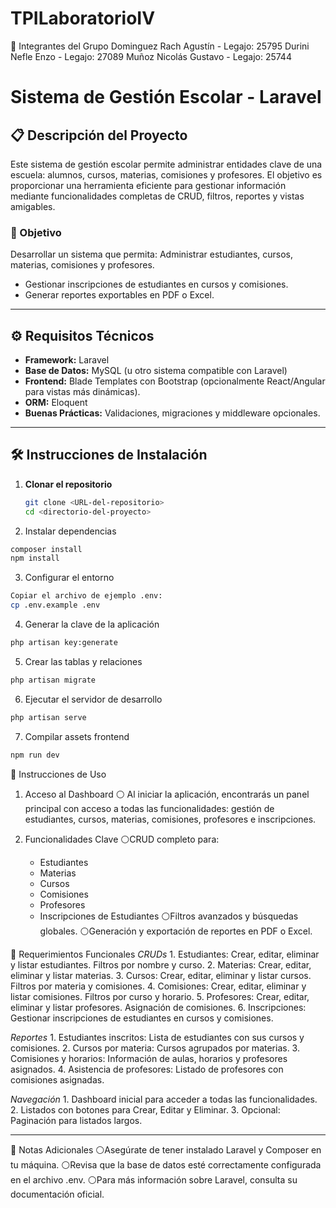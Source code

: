 # TPILaboratorioIV

👥 Integrantes del Grupo
Dominguez Rach Agustín - Legajo: 25795
Durini Nefle Enzo - Legajo: 27089
Muñoz Nicolás Gustavo - Legajo: 25744

# Sistema de Gestión Escolar - Laravel

## 📋 Descripción del Proyecto
Este sistema de gestión escolar permite administrar entidades clave de una escuela: alumnos, cursos, materias, comisiones y profesores. El objetivo es proporcionar una herramienta eficiente para gestionar información mediante funcionalidades completas de CRUD, filtros, reportes y vistas amigables.

### 🎯 Objetivo
Desarrollar un sistema que permita:
 Administrar estudiantes, cursos, materias, comisiones y profesores.
- Gestionar inscripciones de estudiantes en cursos y comisiones.
- Generar reportes exportables en PDF o Excel.

---

## ⚙️ Requisitos Técnicos
- **Framework:** Laravel
- **Base de Datos:** MySQL (u otro sistema compatible con Laravel)
- **Frontend:** Blade Templates con Bootstrap (opcionalmente React/Angular para vistas más dinámicas).
- **ORM:** Eloquent
- **Buenas Prácticas:** Validaciones, migraciones y middleware opcionales.

---

## 🛠️ Instrucciones de Instalación

1. **Clonar el repositorio**
   ```bash
   git clone <URL-del-repositorio>
   cd <directorio-del-proyecto>
   ```
2. Instalar dependencias
```bash
composer install
npm install
```
3. Configurar el entorno
```bash
Copiar el archivo de ejemplo .env:
cp .env.example .env
```
4. Generar la clave de la aplicación
```bash
php artisan key:generate
```
5. Crear las tablas y relaciones
```bash
php artisan migrate
```
6. Ejecutar el servidor de desarrollo
```bash
php artisan serve
```
7. Compilar assets frontend
```bash
npm run dev
```

🚀 Instrucciones de Uso
1. Acceso al Dashboard
   ⚪ Al iniciar la aplicación, encontrarás un panel principal con acceso a todas las funcionalidades: gestión de estudiantes, cursos, materias, comisiones, profesores e inscripciones.

2. Funcionalidades Clave
   ⚪CRUD completo para:
      * Estudiantes
      * Materias
      * Cursos
      * Comisiones
      * Profesores
      * Inscripciones de Estudiantes
   ⚪Filtros avanzados y búsquedas globales.
   ⚪Generación y exportación de reportes en PDF o Excel.
   
📑 Requerimientos Funcionales
   *CRUDs*
      1. Estudiantes: Crear, editar, eliminar y listar estudiantes. Filtros por nombre y curso.
      2. Materias: Crear, editar, eliminar y listar materias.
      3. Cursos: Crear, editar, eliminar y listar cursos. Filtros por materia y comisiones.
      4. Comisiones: Crear, editar, eliminar y listar comisiones. Filtros por curso y horario.
      5. Profesores: Crear, editar, eliminar y listar profesores. Asignación de comisiones.
      6. Inscripciones: Gestionar inscripciones de estudiantes en cursos y comisiones.

   *Reportes*
      1. Estudiantes inscritos: Lista de estudiantes con sus cursos y comisiones.
      2. Cursos por materia: Cursos agrupados por materias.
      3. Comisiones y horarios: Información de aulas, horarios y profesores asignados.
      4. Asistencia de profesores: Listado de profesores con comisiones asignadas.

   *Navegación*
      1. Dashboard inicial para acceder a todas las funcionalidades.
      2. Listados con botones para Crear, Editar y Eliminar.
      3. Opcional: Paginación para listados largos.

___

🧾 Notas Adicionales
     ⚪Asegúrate de tener instalado Laravel y Composer en tu máquina.
     ⚪Revisa que la base de datos esté correctamente configurada en el archivo .env.
     ⚪Para más información sobre Laravel, consulta su documentación oficial.


